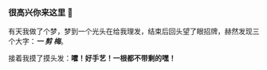 ### 很高兴你来这里 👋

有天我做了个梦，梦到一个光头在给我理发，结束后回头望了眼招牌，赫然发现三个大字：***一 剪 梅***。

接着我摸了摸头发：**嚯！好手艺！一根都不带剩的嘿！**

<!--
**asjqkkkk/asjqkkkk** is a ✨ _special_ ✨ repository because its `README.md` (this file) appears on your GitHub profile.

Here are some ideas to get you started:

- 🔭 I’m currently working on ...
- 🌱 I’m currently learning ...
- 👯 I’m looking to collaborate on ...
- 🤔 I’m looking for help with ...
- 💬 Ask me about ...
- 📫 How to reach me: ...
- 😄 Pronouns: ...
- ⚡ Fun fact: ...
-->
